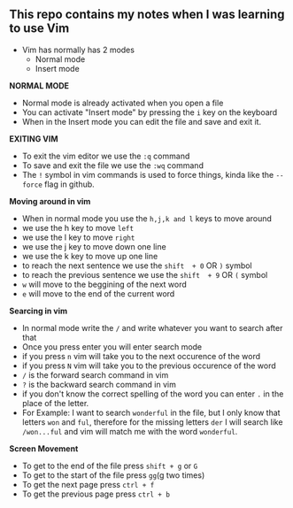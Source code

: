 ## This repo contains my notes when I was learning to use Vim

- Vim has normally has 2 modes
  - Normal mode
  - Insert mode

**NORMAL MODE**
- Normal mode is already activated when you open a file
- You can activate "Insert mode" by pressing the `i` key on the keyboard
- When in the Insert mode you can edit the file and save and exit it.

**EXITING VIM**

- To exit the vim editor we use the `:q` command
- To save and exit the file we use the `:wq` command
- The `!` symbol in vim commands is used to force things, kinda like the `--force` flag in github.

**Moving around in vim**

- When in normal mode you use the `h,j,k and l` keys to move around
- we use the h key to move `left`
- we use the l key to move `right`
- we use the j key to move down one line
- we use the k key to move up one line
- to reach the next sentence we use the `shift  + 0` OR `)` symbol
- to reach the previous sentence we use the `shift  + 9` OR `(` symbol
- `w` will move to the beggining of the next word
- `e` will move to the end of the current word


**Searcing in vim**

- In normal mode write the `/` and write whatever you want to search after that
- Once you press enter you will enter search mode
- if you press `n` vim will take you to the next occurence of the word
- if you press `N` vim will take you to the previous occurence of the word
- `/` is the forward search command in vim
- `?` is the backward search command in vim
- if you don't know the correct spelling of the word you can enter `.` in the place of the letter.
- For Example: I want to search `wonderful` in the file, but I only know that letters `won` and `ful`, therefore for the missing letters `der` I will search like `/won...ful` and vim will match me with the word `wonderful`.


**Screen Movement**

- To get to the end of the file press `shift + g` or `G`
- To get to the start of the file press `gg`(g two times)
- To get the next page press `ctrl + f`
- To get the previous page press `ctrl + b`